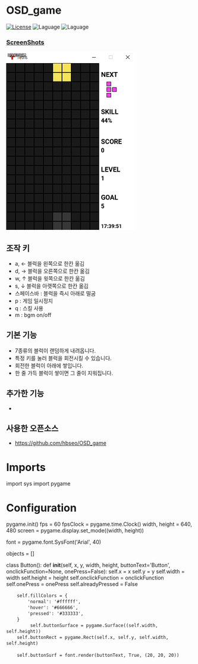 # OSD_game  

[![License](https://img.shields.io/badge/license-GPLv3-green.svg)](http://www.gnu.org/licenses/gpl-3.0.html)
![Laguage](https://img.shields.io/badge/python-3.11.1-blue.svg)
![Laguage](https://img.shields.io/badge/pygame-1.9.3-blue.svg)    

### [ScreenShots](https://github.com/alchon/OSD_game/tree/master/pictures)        
![Gaming](https://github.com/alchon/OSD_game/blob/master/pictures/tetris.gif?raw=true)  

## 조작 키  
- a, ← 블럭을 왼쪽으로 한칸 옮김
- d, → 블럭을 오른쪽으로 한칸 옮김
- w, ↑ 블럭을 윗쪽으로 한칸 옮김
- s, ↓ 블럭을 아랫쪽으로 한칸 옮김
- 스페이스바 : 블럭을 즉시 아래로 떨굼
- p : 게임 일시정지
- q : 스킬 사용
- m : bgm on/off 

## 기본 기능  
- 7종류의 블럭이 랜덤하게 내려옵니다.  
- 특정 키를 눌러 블럭을 회전시킬 수 있습니다.  
- 회전한 블럭이 아래에 쌓입니다.  
- 한 줄 가득 블럭이 쌓이면 그 줄이 지워집니다.  

## 추가한 기능  
- 

## 사용한 오픈소스  
- https://github.com/hbseo/OSD_game

# Imports
import sys
import pygame

# Configuration
pygame.init()
fps = 60
fpsClock = pygame.time.Clock()
width, height = 640, 480
screen = pygame.display.set_mode((width, height))

font = pygame.font.SysFont('Arial', 40)

objects = []

class Button():
    def __init__(self, x, y, width, height, buttonText='Button', onclickFunction=None, onePress=False):
        self.x = x
        self.y = y
        self.width = width
        self.height = height
        self.onclickFunction = onclickFunction
        self.onePress = onePress
        self.alreadyPressed = False

        self.fillColors = {
            'normal': '#ffffff',
            'hover': '#666666',
            'pressed': '#333333',
        }
             self.buttonSurface = pygame.Surface((self.width, self.height))
        self.buttonRect = pygame.Rect(self.x, self.y, self.width, self.height)

        self.buttonSurf = font.render(buttonText, True, (20, 20, 20))
